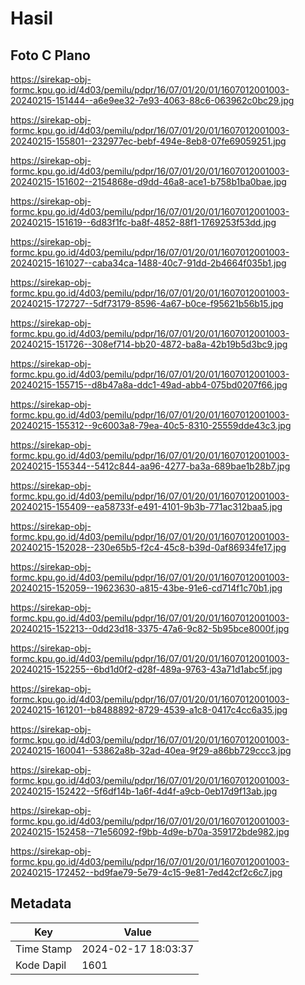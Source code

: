 # Hasil

## Foto C Plano

https://sirekap-obj-formc.kpu.go.id/4d03/pemilu/pdpr/16/07/01/20/01/1607012001003-20240215-151444--a6e9ee32-7e93-4063-88c6-063962c0bc29.jpg

https://sirekap-obj-formc.kpu.go.id/4d03/pemilu/pdpr/16/07/01/20/01/1607012001003-20240215-155801--232977ec-bebf-494e-8eb8-07fe69059251.jpg

https://sirekap-obj-formc.kpu.go.id/4d03/pemilu/pdpr/16/07/01/20/01/1607012001003-20240215-151602--2154868e-d9dd-46a8-ace1-b758b1ba0bae.jpg

https://sirekap-obj-formc.kpu.go.id/4d03/pemilu/pdpr/16/07/01/20/01/1607012001003-20240215-151619--6d83f1fc-ba8f-4852-88f1-1769253f53dd.jpg

https://sirekap-obj-formc.kpu.go.id/4d03/pemilu/pdpr/16/07/01/20/01/1607012001003-20240215-161027--caba34ca-1488-40c7-91dd-2b4664f035b1.jpg

https://sirekap-obj-formc.kpu.go.id/4d03/pemilu/pdpr/16/07/01/20/01/1607012001003-20240215-172727--5df73179-8596-4a67-b0ce-f95621b56b15.jpg

https://sirekap-obj-formc.kpu.go.id/4d03/pemilu/pdpr/16/07/01/20/01/1607012001003-20240215-151726--308ef714-bb20-4872-ba8a-42b19b5d3bc9.jpg

https://sirekap-obj-formc.kpu.go.id/4d03/pemilu/pdpr/16/07/01/20/01/1607012001003-20240215-155715--d8b47a8a-ddc1-49ad-abb4-075bd0207f66.jpg

https://sirekap-obj-formc.kpu.go.id/4d03/pemilu/pdpr/16/07/01/20/01/1607012001003-20240215-155312--9c6003a8-79ea-40c5-8310-25559dde43c3.jpg

https://sirekap-obj-formc.kpu.go.id/4d03/pemilu/pdpr/16/07/01/20/01/1607012001003-20240215-155344--5412c844-aa96-4277-ba3a-689bae1b28b7.jpg

https://sirekap-obj-formc.kpu.go.id/4d03/pemilu/pdpr/16/07/01/20/01/1607012001003-20240215-155409--ea58733f-e491-4101-9b3b-771ac312baa5.jpg

https://sirekap-obj-formc.kpu.go.id/4d03/pemilu/pdpr/16/07/01/20/01/1607012001003-20240215-152028--230e65b5-f2c4-45c8-b39d-0af86934fe17.jpg

https://sirekap-obj-formc.kpu.go.id/4d03/pemilu/pdpr/16/07/01/20/01/1607012001003-20240215-152059--19623630-a815-43be-91e6-cd714f1c70b1.jpg

https://sirekap-obj-formc.kpu.go.id/4d03/pemilu/pdpr/16/07/01/20/01/1607012001003-20240215-152213--0dd23d18-3375-47a6-9c82-5b95bce8000f.jpg

https://sirekap-obj-formc.kpu.go.id/4d03/pemilu/pdpr/16/07/01/20/01/1607012001003-20240215-152255--6bd1d0f2-d28f-489a-9763-43a71d1abc5f.jpg

https://sirekap-obj-formc.kpu.go.id/4d03/pemilu/pdpr/16/07/01/20/01/1607012001003-20240215-161201--b8488892-8729-4539-a1c8-0417c4cc6a35.jpg

https://sirekap-obj-formc.kpu.go.id/4d03/pemilu/pdpr/16/07/01/20/01/1607012001003-20240215-160041--53862a8b-32ad-40ea-9f29-a86bb729ccc3.jpg

https://sirekap-obj-formc.kpu.go.id/4d03/pemilu/pdpr/16/07/01/20/01/1607012001003-20240215-152422--5f6df14b-1a6f-4d4f-a9cb-0eb17d9f13ab.jpg

https://sirekap-obj-formc.kpu.go.id/4d03/pemilu/pdpr/16/07/01/20/01/1607012001003-20240215-152458--71e56092-f9bb-4d9e-b70a-359172bde982.jpg

https://sirekap-obj-formc.kpu.go.id/4d03/pemilu/pdpr/16/07/01/20/01/1607012001003-20240215-172452--bd9fae79-5e79-4c15-9e81-7ed42cf2c6c7.jpg


## Metadata

| Key        | Value               |
| ---------- | ------------------- |
| Time Stamp | 2024-02-17 18:03:37 |
| Kode Dapil | 1601                |



